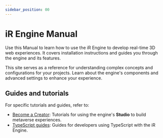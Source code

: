 ```yaml
---
sidebar_position: 00
---
```


# iR Engine Manual

Use this Manual to learn how to use the iR Engine to develop real-time 3D web experiences. It covers installation instructions and guides you through the engine and its features.

This site serves as a reference for understanding complex concepts and configurations for your projects. Learn about the engine's components and advanced settings to enhance your experience.

## Guides and tutorials

For specific tutorials and guides, refer to:

- [Become a Creator](https://etherealengine.github.io/etherealengine-docs/creator): Tutorials for using the engine's **Studio** to build metaverse experiences.
- [TypeScript guides](https://etherealengine.github.io/etherealengine-docs/developer/typescript): Guides for developers using TypeScript with the iR Engine.

